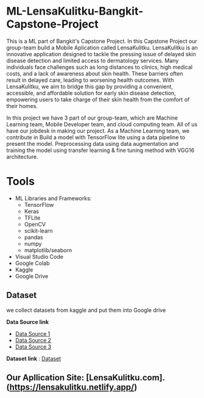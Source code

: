# ML-LensaKulitku-Bangkit-Capstone-Project
This is a ML part of Bangkit's Capstone Project. In this Capstone Project our group-team build a Mobile Aplication called LensaKulitku. 
LensaKulitku is an innovative application designed to tackle the pressing issue of delayed skin disease detection and limited access to dermatology services. Many individuals face challenges such as long distances to clinics, high medical costs, and a lack of awareness about skin health. These barriers often result in delayed care, leading to worsening health outcomes.
With LensaKulitku, we aim to bridge this gap by providing a convenient, accessible, and affordable solution for early skin disease detection, empowering users to take charge of their skin health from the comfort of their homes.

In this project we have 3 part of our group-team, which are Machine Learning team, Mobile Developer team, and cloud computing team. All of us have our jobdesk in making our project. As a Machine Learning team, we contribute in Build a model with TensorFlow lite using a data pipeline to present the model. Preprocessing data using data augmentation and training the model using transfer learning & fine tuning method with VGG16 architecture.

# Tools
* ML Libraries and Frameworks:
  - TensorFlow
  - Keras
  - TFLite
  - OpenCV
  - scikit-learn
  - pandas
  - numpy
  - matplotlib/seaborn
* Visual Studio Code
* Google Colab
* Kaggle
* Google Drive

## Dataset

we collect datasets from kaggle and put them into Google drive

**Data Source link**
- [Data Source 1](https://www.kaggle.com/datasets/aditibane/skindiseasedataset/data)
- [Data Source 2](https://www.kaggle.com/datasets/ismailpromus/skin-diseases-image-dataset)
- [Data Source 3](https://www.kaggle.com/datasets/shubhamgoel27/dermnet)

**Dataset link** : [Dataset](https://drive.google.com/drive/folders/1VNPP_vB8Dn47Cz1NwX1iKTChShHGixjC)

## Our Apllication Site: [LensaKulitku.com].(https://lensakulitku.netlify.app/)
